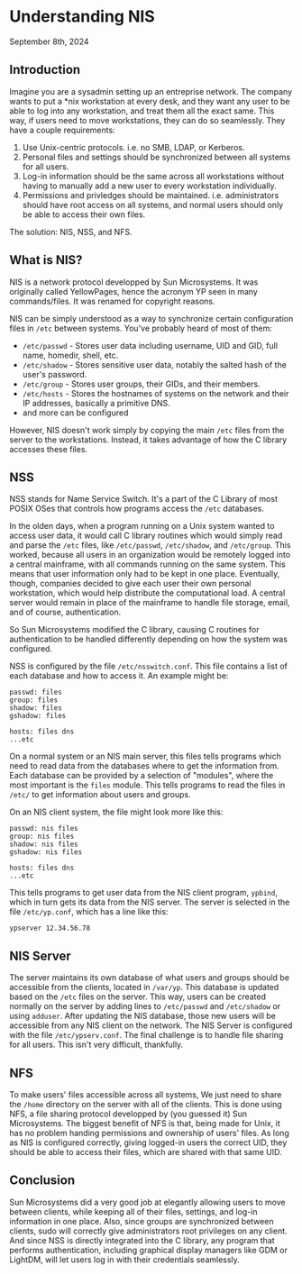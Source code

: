 # Understanding NIS
September 8th, 2024
## Introduction
Imagine you are a sysadmin setting up an entreprise network. The company wants to put a *nix workstation at every desk, and they want any user to be able to log into any workstation, and treat them all the exact same. This way, if users need to move workstations, they can do so seamlessly. They have a couple requirements:
1. Use Unix-centric protocols. i.e. no SMB, LDAP, or Kerberos.
2. Personal files and settings should be synchronized between all systems for all users.
3. Log-in information should be the same across all workstations without having to manually add a new user to every workstation individually.
4. Permissions and privledges should be maintained. i.e. administrators should have root access on all systems, and normal users should only be able to access their own files.

The solution: NIS, NSS, and NFS.
## What is NIS?
NIS is a network protocol developped by Sun Microsystems. It was originally called YellowPages, hence the acronym YP seen in many commands/files. It was renamed for copyright reasons.

NIS can be simply understood as a way to synchronize certain configuration files in `/etc` between systems. You've probably heard of most of them:
- `/etc/passwd` - Stores user data including username, UID and GID, full name, homedir, shell, etc.
- `/etc/shadow` - Stores sensitive user data, notably the salted hash of the user's password.
- `/etc/group` - Stores user groups, their GIDs, and their members.
- `/etc/hosts` - Stores the hostnames of systems on the network and their IP addresses, basically a primitive DNS.
- and more can be configured

However, NIS doesn't work simply by copying the main `/etc` files from the server to the workstations. Instead, it takes advantage of how the C library accesses these files.
## NSS
NSS stands for Name Service Switch. It's a part of the C Library of most POSIX OSes that controls how programs access the `/etc` databases.

In the olden days, when a program running on a Unix system wanted to access user data, it would call C library routines which would simply read and parse the `/etc` files, like `/etc/passwd`, `/etc/shadow`, and `/etc/group`.
This worked, because all users in an organization would be remotely logged into a central mainframe, with all commands running on the same system. This means that user information only had to be kept in one place. Eventually, though, companies decided to give each user their own personal workstation, which would help distribute the computational load. A central server would remain in place of the mainframe to handle file storage, email, and of course, authentication.

So Sun Microsystems modified the C library, causing C routines for authentication to be handled differently depending on how the system was configured.

NSS is configured by the file `/etc/nsswitch.conf`. This file contains a list of each database and how to access it. An example might be:
```
passwd: files
group: files
shadow: files
gshadow: files

hosts: files dns
...etc
```
On a normal system or an NIS main server, this files tells programs which need to read data from the databases where to get the information from. Each database can be provided by a selection of "modules", where the most important is the `files` module. This tells programs to read the files in `/etc/` to get information about users and groups.

On an NIS client system, the file might look more like this:
```
passwd: nis files
group: nis files
shadow: nis files
gshadow: nis files

hosts: files dns
...etc
```
This tells programs to get user data from the NIS client program, `ypbind`, which in turn gets its data from the NIS server. The server is selected in the file `/etc/yp.conf`, which has a line like this:
```
ypserver 12.34.56.78
```
## NIS Server
The server maintains its own database of what users and groups should be accessible from the clients, located in `/var/yp`. This database is updated based on the `/etc` files on the server. This way, users can be created normally on the server by adding lines to `/etc/passwd` and `/etc/shadow` or using `adduser`. After updating the NIS database, those new users will be accessible from any NIS client on the network. The NIS Server is configured with the file `/etc/ypserv.conf`. The final challenge is to handle file sharing for all users. This isn't very difficult, thankfully.
## NFS
To make users' files accessible across all systems, We just need to share the `/home` directory on the server with all of the clients. This is done using NFS, a file sharing protocol developped by (you guessed it) Sun Microsystems. The biggest benefit of NFS is that, being made for Unix, it has no problem handing permissions and ownership of users' files. As long as NIS is configured correctly, giving logged-in users the correct UID, they should be able to access their files, which are shared with that same UID.
## Conclusion
Sun Microsystems did a very good job at elegantly allowing users to move between clients, while keeping all of their files, settings, and log-in information in one place. Also, since groups are synchronized between clients, sudo will correctly give administrators root privileges on any client. And since NSS is directly integrated into the C library, any program that performs authentication, including graphical display managers like GDM or LightDM, will let users log in with their credentials seamlessly.